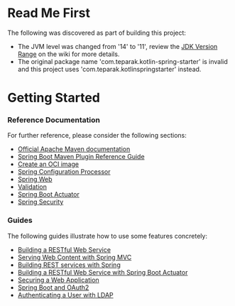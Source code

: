 # Read Me First
The following was discovered as part of building this project:

* The JVM level was changed from '14' to '11', review the [JDK Version Range](https://github.com/spring-projects/spring-framework/wiki/Spring-Framework-Versions#jdk-version-range) on the wiki for more details.
* The original package name 'com.teparak.kotlin-spring-starter' is invalid and this project uses 'com.teparak.kotlinspringstarter' instead.

# Getting Started

### Reference Documentation
For further reference, please consider the following sections:

* [Official Apache Maven documentation](https://maven.apache.org/guides/index.html)
* [Spring Boot Maven Plugin Reference Guide](https://docs.spring.io/spring-boot/docs/2.3.0.RELEASE/maven-plugin/reference/html/)
* [Create an OCI image](https://docs.spring.io/spring-boot/docs/2.3.0.RELEASE/maven-plugin/reference/html/#build-image)
* [Spring Configuration Processor](https://docs.spring.io/spring-boot/docs/2.3.0.RELEASE/reference/htmlsingle/#configuration-metadata-annotation-processor)
* [Spring Web](https://docs.spring.io/spring-boot/docs/2.3.0.RELEASE/reference/htmlsingle/#boot-features-developing-web-applications)
* [Validation](https://docs.spring.io/spring-boot/docs/2.3.0.RELEASE/reference/htmlsingle/#boot-features-validation)
* [Spring Boot Actuator](https://docs.spring.io/spring-boot/docs/2.3.0.RELEASE/reference/htmlsingle/#production-ready)
* [Spring Security](https://docs.spring.io/spring-boot/docs/2.3.0.RELEASE/reference/htmlsingle/#boot-features-security)

### Guides
The following guides illustrate how to use some features concretely:

* [Building a RESTful Web Service](https://spring.io/guides/gs/rest-service/)
* [Serving Web Content with Spring MVC](https://spring.io/guides/gs/serving-web-content/)
* [Building REST services with Spring](https://spring.io/guides/tutorials/bookmarks/)
* [Building a RESTful Web Service with Spring Boot Actuator](https://spring.io/guides/gs/actuator-service/)
* [Securing a Web Application](https://spring.io/guides/gs/securing-web/)
* [Spring Boot and OAuth2](https://spring.io/guides/tutorials/spring-boot-oauth2/)
* [Authenticating a User with LDAP](https://spring.io/guides/gs/authenticating-ldap/)

